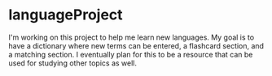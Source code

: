 # languageProject
I'm working on this project to help me learn new languages. My goal is to have a dictionary where new terms can be entered, a flashcard section, and a matching section. I eventually plan for this to be a resource that can be used for studying other topics as well.
